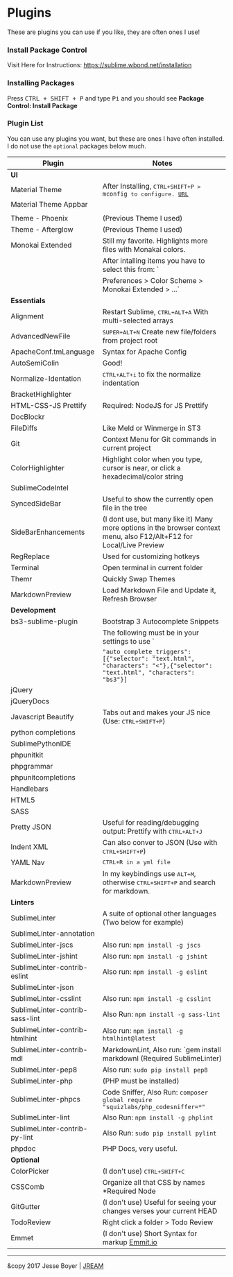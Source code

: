 # Plugins
These are plugins you can use if you like, they are often ones I use!

### Install Package Control
Visit Here for Instructions: https://sublime.wbond.net/installation

### Installing Packages
Press <kbd>CTRL + SHIFT + P</kbd> and type <kbd>Pi</kbd> and you should see **Package Control: Install Package**

### Plugin List
You can use any plugins you want, but these are ones I have often installed.
I do not use the `optional` packages below much.

Plugin                              | Notes
----------------------------------  | ----------------------------------
**UI**                              |
Material Theme                      | After Installing, <kbd>CTRL+SHIFT+P<kbd> > `mconfig` to configure. [URL](https://github.com/equinusocio/material-theme)
Material Theme Appbar               |
                                    |
Theme - Phoenix                     | (Previous Theme I used)
Theme - Afterglow                   | (Previous Theme I used)
Monokai Extended                    | Still my favorite. Highlights more files with Monakai colors.
                                    | After intalling items you have to select this from: `
                                    |   Preferences > Color Scheme > Monokai Extended > ...`
**Essentials**                      |
Alignment                           | Restart Sublime, <kbd>CTRL+ALT+A</kbd> With multi-selected arrays
AdvancedNewFile                     | <kbd>SUPER+ALT+N</kbd> Create new file/folders from project root
ApacheConf.tmLanguage               | Syntax for Apache Config
AutoSemiColin                       | Good!
Normalize-Identation                | <kbd>CTRL+ALT+i</kbd> to fix the normalize indentation
BracketHighlighter                  |
HTML-CSS-JS Prettify                | Required: NodeJS for JS Prettify
DocBlockr                           |
FileDiffs                           | Like Meld or Winmerge in ST3
Git                                 | Context Menu for Git commands in current project
ColorHighlighter                    | Highlight color when you type, cursor is near, or click a hexadecimal/color string
SublimeCodeIntel                    |
SyncedSideBar                       | Useful to show the currently open file in the tree
SideBarEnhancements                 | (I dont use, but many like it) Many more options in the browser context menu, also F12/Alt+F12 for Local/Live Preview
RegReplace                          | Used for customizing hotkeys
Terminal                            | Open terminal in current folder
Themr                               | Quickly Swap Themes
MarkdownPreview                     | Load Markdown File and Update it, Refresh Browser
**Development**                     |
bs3-sublime-plugin                  | Bootstrap 3 Autocomplete Snippets
                                    | The following must be in your settings to use `
                                    | `"auto_complete_triggers": [{"selector": "text.html", "characters": "<"},{"selector": "text.html", "characters": "bs3"}]`
jQuery                              |
jQueryDocs                          |
Javascript Beautify                 | Tabs out and makes your JS nice (Use: <kbd>CTRL+SHIFT+P</kbd>)
python completions                  |
SublimePythonIDE                    |
phpunitkit                          |
phpgrammar                          |
phpunitcompletions                  |
Handlebars                          |
HTML5                               |
SASS                                |
Pretty JSON                         | Useful for reading/debugging output: Prettify with <kbd>CTRL+ALT+J</kbd>
Indent XML                          | Can also conver to JSON (Use with <kbd>CTRL+SHIFT+P</kbd>)
YAML Nav                            | <kbd>CTRL+R</b> in a yml file
MarkdownPreview                     | In my keybindings use <kbd>ALT+M</kbd>, otherwise <kbd>CTRL+SHIFT+P</kbd> and search for markdown.
**Linters**                         |
SublimeLinter                       | A suite of optional other languages (Two below for example)
SublimeLinter-annotation            |
SublimeLinter-jscs                  | Also run: `npm install -g jscs`
SublimeLinter-jshint                | Also run: `npm install -g jshint`
SublimeLinter-contrib-eslint        | Also run: `npm install -g eslint`
SublimeLinter-json                  |
SublimeLinter-csslint               | Also run: `npm install -g csslint`
SublimeLinter-contrib-sass-lint     | Also Run: `npm install -g sass-lint`
SublimeLinter-contrib-htmlhint      | Also run: `npm install -g htmlhint@latest`
SublimeLinter-contrib-mdl           | MarkdownLint, Also run: `gem install markdownl (Required SublimeLinter)
SublimeLinter-pep8                  | Also run: `sudo pip install pep8`
SublimeLinter-php                   | (PHP must be installed)
SublimeLinter-phpcs                 | Code Sniffer, Also Run: `composer global require "squizlabs/php_codesniffer=*"`
SublimeLinter-lint                  | Also Run: `npm install -g phplint`
SublimeLinter-contrib-py-lint       | Also Run: `sudo pip install pylint`
phpdoc                              | PHP Docs, very useful.
**Optional**                        |
ColorPicker                         | (I don't use) <kbd>CTRL+SHIFT+C</kbd>
CSSComb                             | Organize all that CSS by names *Required Node
GitGutter                           | (I don't use) Useful for seeing your changes verses your current HEAD
TodoReview                          | Right click a folder > Todo Review
Emmet                               | (I don't use) Short Syntax for markup [Emmit.io](http://emmet.io/)

---

&copy 2017 Jesse Boyer | [JREAM](http://jream.com)
